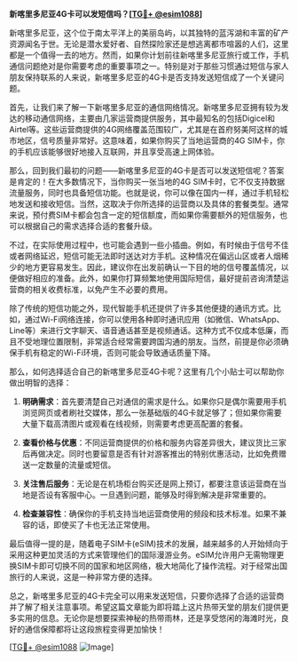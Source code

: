 **新喀里多尼亚4G卡可以发短信吗？[[TG💪+ @esim1088](https://t.me/s/esim1088)]**

新喀里多尼亚，这个位于南太平洋上的美丽岛屿，以其独特的蓝泻湖和丰富的矿产资源闻名于世。无论是潜水爱好者、自然探险家还是想逃离都市喧嚣的人们，这里都是一个值得一去的地方。然而，如果你计划前往新喀里多尼亚旅行或工作，手机通信问题绝对是你需要考虑的重要事项之一。特别是对于那些习惯通过短信与家人朋友保持联系的人来说，新喀里多尼亚的4G卡是否支持发送短信成了一个关键问题。

首先，让我们来了解一下新喀里多尼亚的通信网络情况。新喀里多尼亚拥有较为发达的移动通信网络，主要由几家运营商提供服务，其中最知名的包括Digicel和Airtel等。这些运营商提供的4G网络覆盖范围较广，尤其是在首府努美阿这样的城市地区，信号质量非常好。这意味着，如果你购买了当地运营商的4G SIM卡，你的手机应该能够很好地接入互联网，并且享受高速上网体验。

那么，回到我们最初的问题——新喀里多尼亚的4G卡是否可以发送短信呢？答案是肯定的！在大多数情况下，当你购买一张当地的4G SIM卡时，它不仅支持数据流量服务，同时也具备短信功能。也就是说，你可以像在国内一样，通过手机轻松地发送和接收短信。当然，这取决于你所选择的运营商以及具体的套餐类型。通常来说，预付费SIM卡都会包含一定的短信额度，而如果你需要额外的短信服务，也可以根据自己的需求选择合适的套餐升级。

不过，在实际使用过程中，也可能会遇到一些小插曲。例如，有时候由于信号不佳或者网络延迟，短信可能无法即时送达对方手机。这种情况在偏远山区或者人烟稀少的地方更容易发生。因此，建议你在出发前确认一下目的地的信号覆盖情况，以便做好相应的准备。此外，如果你打算频繁地使用国际短信，最好提前咨询清楚运营商的相关收费标准，以免产生不必要的费用。

除了传统的短信功能之外，现代智能手机还提供了许多其他便捷的通讯方式。比如，通过Wi-Fi网络连接，你可以使用各种即时通讯应用（如微信、WhatsApp、Line等）来进行文字聊天、语音通话甚至是视频通话。这种方式不仅成本低廉，而且不受地理位置限制，非常适合经常需要跨国沟通的朋友。当然，前提是你必须确保手机有稳定的Wi-Fi环境，否则可能会导致通话质量下降。

那么，如何选择适合自己的新喀里多尼亚4G卡呢？这里有几个小贴士可以帮助你做出明智的选择：

1. **明确需求**：首先要清楚自己对通信的需求是什么。如果你只是偶尔需要用手机浏览网页或者刷社交媒体，那么一张基础版的4G卡就足够了；但如果你需要大量下载高清图片或观看在线视频，则需要考虑更高配置的套餐。

2. **查看价格与优惠**：不同运营商提供的价格和服务内容差异很大，建议货比三家后再做决定。同时也要留意是否有针对游客推出的特别优惠活动，比如免费赠送一定数量的流量或短信。

3. **关注售后服务**：无论是在机场柜台购买还是网上预订，都要注意该运营商在当地是否设有客服中心。一旦遇到问题，能够及时得到解决是非常重要的。

4. **检查兼容性**：确保你的手机支持当地运营商使用的频段和技术标准。如果不兼容的话，即使买了卡也无法正常使用。

最后值得一提的是，随着电子SIM卡(eSIM)技术的发展，越来越多的人开始倾向于采用这种更加灵活的方式来管理他们的国际漫游业务。eSIM允许用户无需物理更换SIM卡即可切换不同的国家和地区网络，极大地简化了操作流程。对于经常出国旅行的人来说，这是一种非常方便的选择。

总之，新喀里多尼亚的4G卡完全可以用来发送短信，只要你选择了合适的运营商并了解了相关注意事项。希望这篇文章能为即将踏上这片热带天堂的朋友们提供更多实用的信息。无论你是想要探索神秘的热带雨林，还是享受悠闲的海滩时光，良好的通信保障都将让这段旅程变得更加愉快！

[[TG💪+ @esim1088](https://t.me/s/esim1088) ![Image](https://i.postimg.cc/4NQfJmqS/Snipaste-2025-05-13-00-14-12.png)]
